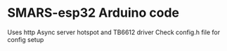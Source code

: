 # SMARS-esp32 Arduino code
Uses http Async server hotspot and TB6612 driver
Check config.h file for config setup
